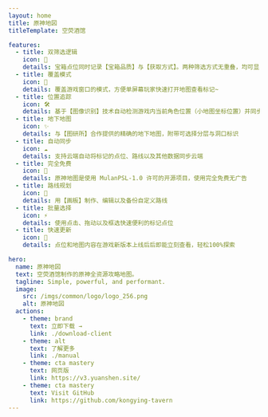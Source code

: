 ```yaml
---
layout: home
title: 原神地図
titleTemplate: 空荧酒馆

features:
  - title: 双筛选逻辑
    icon: 🦾
    details: 宝箱点位同时记录【宝箱品质】与【获取方式】。两种筛选方式无重叠，均可显示指定地区所有【宝箱、宝箱相关】点位
  - title: 覆盖模式
    icon: 🎪
    details: 覆盖游戏窗口的模式，方便单屏幕玩家快速打开地图查看标记~
  - title: 位置追踪
    icon: 🛠
    details: 基于【图像识别】技术自动检测游戏内当前角色位置（小地图坐标位置）并同步显示到【地图客户端】上，就像游戏内地图一样
  - title: 地下地图
    icon: ✨
    details: 与【图研所】合作提供的精确的地下地图，附带可选择分层与洞口标识
  - title: 自动同步
    icon: ☁️
    details: 支持云端自动将标记的点位、路线以及其他数据同步云端
  - title: 完全免费
    icon: 🎉
    details: 原神地图是使用 MulanPSL-1.0 许可的开源项目，使用完全免费无广告
  - title: 路线规划
    icon: 🚩
    details: 用【画板】制作、编辑以及备份自定义路线
  - title: 批量选择
    icon: ⚡
    details: 使用点击、拖动以及框选快速便利的标记点位
  - title: 快速更新
    icon: 🚀
    details: 点位和地图内容在游戏新版本上线后后即能立刻查看，轻松100%探索

hero:
  name: 原神地図
  text: 空荧酒馆制作的原神全资源攻略地图。
  tagline: Simple, powerful, and performant.
  image:
    src: /imgs/common/logo/logo_256.png
    alt: 原神地図
  actions:
    - theme: brand
      text: 立即下载 →
      link: ./download-client
    - theme: alt
      text: 了解更多
      link: ./manual
    - theme: cta mastery
      text: 网页版
      link: https://v3.yuanshen.site/
    - theme: cta mastery
      text: Visit GitHub
      link: https://github.com/kongying-tavern
---
```


<script setup>
import '../../.vitepress/theme/styles/home-links.css'
</script>
